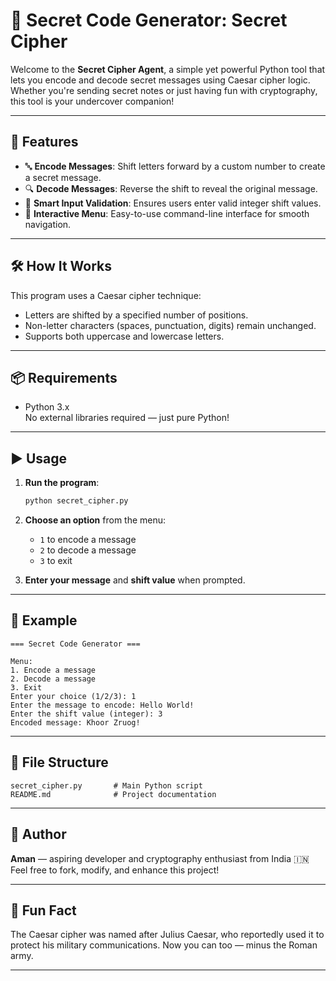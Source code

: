 # 🔐 Secret Code Generator: Secret Cipher

Welcome to the **Secret Cipher Agent**, a simple yet powerful Python tool that lets you encode and decode secret messages using Caesar cipher logic. Whether you're sending secret notes or just having fun with cryptography, this tool is your undercover companion!

---

## 🚀 Features

- 🔤 **Encode Messages**: Shift letters forward by a custom number to create a secret message.
- 🔍 **Decode Messages**: Reverse the shift to reveal the original message.
- 🧠 **Smart Input Validation**: Ensures users enter valid integer shift values.
- 🧭 **Interactive Menu**: Easy-to-use command-line interface for smooth navigation.

---

## 🛠️ How It Works

This program uses a Caesar cipher technique:
- Letters are shifted by a specified number of positions.
- Non-letter characters (spaces, punctuation, digits) remain unchanged.
- Supports both uppercase and lowercase letters.

---

## 📦 Requirements

- Python 3.x  
No external libraries required — just pure Python!

---

## ▶️ Usage

1. **Run the program**:
   ```bash
   python secret_cipher.py
   ```

2. **Choose an option** from the menu:
   - `1` to encode a message
   - `2` to decode a message
   - `3` to exit

3. **Enter your message** and **shift value** when prompted.

---

## 🧪 Example

```text
=== Secret Code Generator ===

Menu:
1. Encode a message
2. Decode a message
3. Exit
Enter your choice (1/2/3): 1
Enter the message to encode: Hello World!
Enter the shift value (integer): 3
Encoded message: Khoor Zruog!
```

---

## 📁 File Structure

```
secret_cipher.py       # Main Python script
README.md              # Project documentation
```

---

## 🙌 Author

**Aman** — aspiring developer and cryptography enthusiast from India 🇮🇳  
Feel free to fork, modify, and enhance this project!

---

## 🧠 Fun Fact

The Caesar cipher was named after Julius Caesar, who reportedly used it to protect his military communications. Now you can too — minus the Roman army.

---
